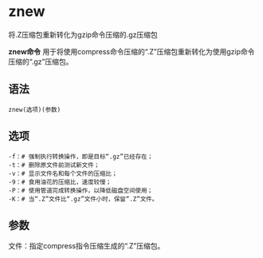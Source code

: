 znew
===

将.Z压缩包重新转化为gzip命令压缩的.gz压缩包


**znew命令** 用于将使用compress命令压缩的“.Z”压缩包重新转化为使用gzip命令压缩的“.gz”压缩包。

##  语法

```
znew(选项)(参数)
```

##  选项

```
-f：# 强制执行转换操作，即是目标“.gz”已经存在；
-t：# 删除原文件前测试新文件；
-v：# 显示文件名和每个文件的压缩比；
-9：# 食用油花的压缩比，速度较慢；
-P：# 使用管道完成转换操作，以降低磁盘空间使用；
-K：# 当“.Z”文件比“.gz”文件小时，保留“.Z”文件。
```

##  参数

文件：指定compress指令压缩生成的“.Z”压缩包。


